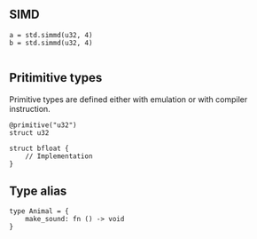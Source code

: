 ## SIMD

```
a = std.simmd(u32, 4)
b = std.simmd(u32, 4)


```

## Pritimitive types

Primitive types are defined either with emulation or with compiler instruction.

```
@primitive("u32")
struct u32
```

```
struct bfloat {
    // Implementation
}
```

## Type alias

```
type Animal = {
    make_sound: fn () -> void
}

```
